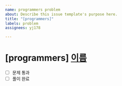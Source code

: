 ```yaml
---
name: programmers problem
about: Describe this issue template's purpose here.
title: "[programmers]"
labels: problem
assignees: yj178

---
```


# [programmers] [이름](링크)
- [ ] 문제 통과 
- [ ] 풀이 완료
